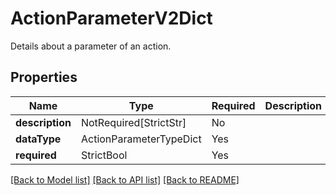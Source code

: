 # ActionParameterV2Dict

Details about a parameter of an action.

## Properties
| Name | Type | Required | Description |
| ------------ | ------------- | ------------- | ------------- |
**description** | NotRequired[StrictStr] | No |  |
**dataType** | ActionParameterTypeDict | Yes |  |
**required** | StrictBool | Yes |  |


[[Back to Model list]](../../README.md#documentation-for-models) [[Back to API list]](../../README.md#documentation-for-api-endpoints) [[Back to README]](../../README.md)

